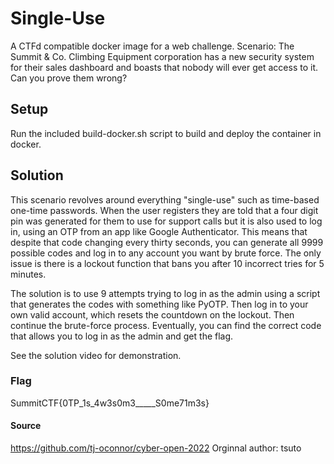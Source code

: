 # Single-Use

A CTFd compatible docker image for a web challenge. Scenario: The Summit & Co. Climbing Equipment corporation has a new security system for their sales dashboard and boasts that nobody will ever get access to it. Can you prove them wrong?

## Setup

Run the included build-docker.sh script to build and deploy the container in docker.

## Solution

This scenario revolves around everything "single-use" such as time-based one-time passwords. When the user registers they are told that a four digit pin was generated for them to use for support calls but it is also used to log in, using an OTP from an app like Google Authenticator. This means that despite that code changing every thirty seconds, you can generate all 9999 possible codes and log in to any account you want by brute force. The only issue is there is a lockout function that bans you after 10 incorrect tries for 5 minutes.

The solution is to use 9 attempts trying to log in as the admin using a script that generates the codes with something like PyOTP. Then log in to your own valid account, which resets the countdown on the lockout. Then continue the brute-force process. Eventually, you can find the correct code that allows you to log in as the admin and get the flag.

See the solution video for demonstration.

### Flag

SummitCTF{0TP_1s_4w3s0m3_____S0me71m3s}


#### Source
https://github.com/tj-oconnor/cyber-open-2022
Orginnal author: tsuto